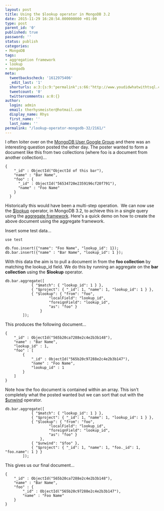 ```yaml
---
layout: post
title: Using the $lookup operator in MongoDB 3.2
date: 2015-11-29 16:28:54.000000000 +01:00
type: post
parent_id: '0'
published: true
password: ''
status: publish
categories:
- MongoDB
tags:
- aggregation framework
- lookup
- mongodb
meta:
  tweetbackscheck: '1612975406'
  _edit_last: '1'
  shorturls: a:3:{s:9:"permalink";s:66:"http://www.youdidwhatwithtsql.com/lookup-operator-mongodb-32/2161/";s:7:"tinyurl";s:26:"http://tinyurl.com/hxu2ml9";s:4:"isgd";s:19:"http://is.gd/CQSNxj";}
  tweetcount: '0'
  twittercomments: a:0:{}
author:
  login: admin
  email: therhysmeister@hotmail.com
  display_name: Rhys
  first_name: ''
  last_name: ''
permalink: "/lookup-operator-mongodb-32/2161/"
---
```

I often loiter over on the [MongoDB User Google Group](https://groups.google.com/forum/#!forum/mongodb-user) and there was an interesting question posted the other day. The poster wanted to form a document like this from two collections (where foo is a document from another collection)...

```
{
    "_id" : ObjectId("ObjectId of this bar"),
    "name" : "Bar Name",
    "foo" : {
      "_id" : ObjectId("56534720e2359196cf20f791"),
      "name" : "Foo Name"
    }
  }
```

Historically this would have been a multi-step operation.&nbsp;&nbsp;We can now use the [$lookup](https://docs.mongodb.org/master/reference/operator/aggregation/lookup/) operator, in MongoDB 3.2, to achieve this in a single query using the [aggregate framework](https://docs.mongodb.org/manual/aggregation/). Here's a quick demo on how to create the above document using the aggregate framework.

Insert some test data...

```
use test

db.foo.insert({"name": "Foo Name", "lookup_id": 1});
db.bar.insert({"name" : "Bar Name", "lookup_id": 1 });
```

With this data the aim is to pull a document in from the **foo collection** by matching the lookup\_id field. We do this by running an aggregate on the **bar collection** using the **$lookup** operator.

```
db.bar.aggregate([
			{ "$match": { "lookup_id": 1 } },
			{ "$project": { "_id": 1, "name": 1, "lookup_id": 1 } },
			{ "$lookup": { "from": "foo",
					"localField": "lookup_id",
					"foreignField": "lookup_id",
					"as": "foo" }
				}
		]);
```

This produces the following document...

```
{
	"_id" : ObjectId("565b20ca7288e2c4e2b3b148"),
	"name" : "Bar Name",
	"lookup_id" : 1,
	"foo" : [
		{
			"_id" : ObjectId("565b20c97288e2c4e2b3b147"),
			"name" : "Foo Name",
			"lookup_id" : 1
		}
	]
}
```

Note how the foo document is contained within an array. This isn't completely what the posted wanted but we can sort that out with the [$unwind](https://docs.mongodb.org/manual/reference/operator/aggregation/unwind/) operator.

```
db.bar.aggregate([
			{ "$match": { "lookup_id": 1 } },
			{ "$project": { "_id": 1, "name": 1, "lookup_id": 1 } },
			{ "$lookup": { "from": "foo",
					"localField": "lookup_id",
					"foreignField": "lookup_id",
					"as": "foo" }
				},
			{ "$unwind": "$foo" },
			{ "$project": { "_id": 1, "name": 1, "foo._id": 1, "foo.name": 1 } }
		]);
```

This gives us our final document...

```
{
	"_id" : ObjectId("565b20ca7288e2c4e2b3b148"),
	"name" : "Bar Name",
	"foo" : {
		"_id" : ObjectId("565b20c97288e2c4e2b3b147"),
		"name" : "Foo Name"
	}
}
```
